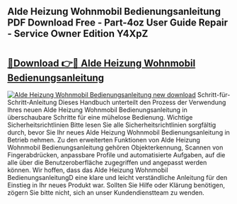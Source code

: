 ## Alde Heizung Wohnmobil Bedienungsanleitung PDF Download Free - Part-4oz User Guide Repair - Service Owner Edition Y4XpZ

# <h2><a href="http://df1sdqa.blite.top/?on=Alde+Heizung+Wohnmobil+Bedienungsanleitung">🔗Download 👉🔴 Alde Heizung Wohnmobil Bedienungsanleitung</a></h2>

[![Alde Heizung Wohnmobil Bedienungsanleitung new download](https://i.imgur.com/lujVjoI.png)](http://df1sdqa.blite.top/?on=Alde+Heizung+Wohnmobil+Bedienungsanleitung)
Schritt-für-Schritt-Anleitung Dieses Handbuch unterteilt den Prozess der Verwendung Ihres neuen Alde Heizung Wohnmobil Bedienungsanleitung in überschaubare Schritte für eine mühelose Bedienung. Wichtige Sicherheitsrichtlinien Bitte lesen Sie alle Sicherheitsrichtlinien sorgfältig durch, bevor Sie Ihr neues Alde Heizung Wohnmobil Bedienungsanleitung in Betrieb nehmen. Zu den erweiterten Funktionen von Alde Heizung Wohnmobil Bedienungsanleitung gehören Objekterkennung, Scannen von Fingerabdrücken, anpassbare Profile und automatisierte Aufgaben, auf die alle über die Benutzeroberfläche zugegriffen und angepasst werden können. Wir hoffen, dass das Alde Heizung Wohnmobil BedienungsanleitungD eine klare und leicht verständliche Anleitung für den Einstieg in Ihr neues Produkt war. Sollten Sie Hilfe oder Klärung benötigen, zögern Sie bitte nicht, sich an unser Kundendienstteam zu wenden.
